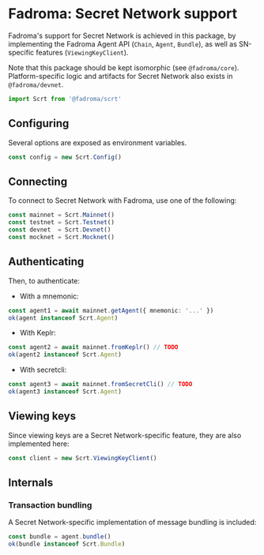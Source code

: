 # Fadroma: Secret Network support

Fadroma's support for Secret Network is achieved in this package,
by implementing the Fadroma Agent API (`Chain`, `Agent`, `Bundle`),
as well as SN-specific features (`ViewingKeyClient`).

Note that this package should be kept isomorphic (see `@fadroma/core`).
Platform-specific logic and artifacts for Secret Network also exists
in `@fadroma/devnet`.

```typescript
import Scrt from '@fadroma/scrt'
```

## Configuring

Several options are exposed as environment variables.

```typescript
const config = new Scrt.Config()
```

## Connecting

To connect to Secret Network with Fadroma, use one of the following:

```typescript
const mainnet = Scrt.Mainnet()
const testnet = Scrt.Testnet()
const devnet  = Scrt.Devnet()
const mocknet = Scrt.Mocknet()
```

## Authenticating

Then, to authenticate:

* With a mnemonic:

```typescript
const agent1 = await mainnet.getAgent({ mnemonic: '...' })
ok(agent instanceof Scrt.Agent)
```

* With Keplr:

```typescript
const agent2 = await mainnet.fromKeplr() // TODO
ok(agent2 instanceof Scrt.Agent)
```

* With secretcli:

```typescript
const agent3 = await mainnet.fromSecretCli() // TODO
ok(agent3 instanceof Scrt.Agent)
```

## Viewing keys

Since viewing keys are a Secret Network-specific feature, they are also implemented here:

```typescript
const client = new Scrt.ViewingKeyClient()
```

## Internals

### Transaction bundling

A Secret Network-specific implementation of message bundling is included:

```typescript
const bundle = agent.bundle()
ok(bundle instanceof Scrt.Bundle)
```
